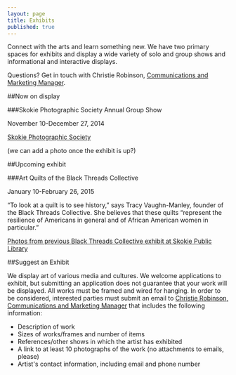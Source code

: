 ```yaml
---
layout: page
title: Exhibits
published: true
---
```


Connect with the arts and learn something new. We have two primary spaces for exhibits and display a wide variety of solo and group shows and informational and interactive displays.

Questions? Get in touch with Christie Robinson, [Communications and Marketing Manager](crobinson@skokielibrary.info).

##Now on display

###Skokie Photographic Society Annual Group Show

November 10-December 27, 2014

[Skokie Photographic Society](http://www.skokiephotosociety.org/)

(we can add a photo once the exhibit is up?)

##Upcoming exhibit

###Art Quilts of the Black Threads Collective

January 10-February 26, 2015

“To look at a quilt is to see history,” says Tracy Vaughn-Manley, founder of the Black Threads Collective. She believes that these quilts “represent the resilience of Americans in general and of African American women in particular.”

[Photos from previous Black Threads Collective exhibit at Skokie Public Library](https://www.flickr.com/photos/skokiepl/sets/72157605946886715/)

##Suggest an Exhibit

We display art of various media and cultures. We welcome applications to exhibit, but submitting an application does not guarantee that your work will be displayed. All works must be framed and wired for hanging. In order to be considered, interested parties must submit an email to [Christie Robinson, Communications and Marketing Manager](crobinson@skokielibrary.info) that includes the following information:

- Description of work
- Sizes of works/frames and number of items
- References/other shows in which the artist has exhibited
- A link to at least 10 photographs of the work (no attachments to emails, please)
- Artist's contact information, including email and phone number